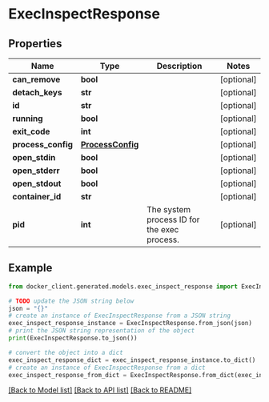 # ExecInspectResponse


## Properties

Name | Type | Description | Notes
------------ | ------------- | ------------- | -------------
**can_remove** | **bool** |  | [optional] 
**detach_keys** | **str** |  | [optional] 
**id** | **str** |  | [optional] 
**running** | **bool** |  | [optional] 
**exit_code** | **int** |  | [optional] 
**process_config** | [**ProcessConfig**](ProcessConfig.md) |  | [optional] 
**open_stdin** | **bool** |  | [optional] 
**open_stderr** | **bool** |  | [optional] 
**open_stdout** | **bool** |  | [optional] 
**container_id** | **str** |  | [optional] 
**pid** | **int** | The system process ID for the exec process. | [optional] 

## Example

```python
from docker_client.generated.models.exec_inspect_response import ExecInspectResponse

# TODO update the JSON string below
json = "{}"
# create an instance of ExecInspectResponse from a JSON string
exec_inspect_response_instance = ExecInspectResponse.from_json(json)
# print the JSON string representation of the object
print(ExecInspectResponse.to_json())

# convert the object into a dict
exec_inspect_response_dict = exec_inspect_response_instance.to_dict()
# create an instance of ExecInspectResponse from a dict
exec_inspect_response_from_dict = ExecInspectResponse.from_dict(exec_inspect_response_dict)
```
[[Back to Model list]](../README.md#documentation-for-models) [[Back to API list]](../README.md#documentation-for-api-endpoints) [[Back to README]](../README.md)


